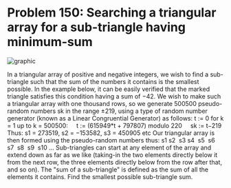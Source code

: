 # Problem 150: Searching a triangular array for a sub-triangle having minimum-sum

![graphic](img150.gif)

In a triangular array of positive and negative integers, we wish to find
a sub-triangle such that the sum of the numbers it contains is the
smallest possible. In the example below, it can be easily verified that
the marked triangle satisfies this condition having a sum of −42. We
wish to make such a triangular array with one thousand rows, so we
generate 500500 pseudo-random numbers sk in the range ±219, using a type
of random number generator (known as a Linear Congruential Generator) as
follows: t := 0 for k = 1 up to k = 500500:     t := (615949\*t +
797807) modulo 220     sk := t−219 Thus: s1 = 273519, s2 = −153582, s3 =
450905 etc Our triangular array is then formed using the pseudo-random
numbers thus: s1 s2  s3 s4  s5  s6  s7  s8  s9  s10 ... Sub-triangles
can start at any element of the array and extend down as far as we like
(taking-in the two elements directly below it from the next row, the
three elements directly below from the row after that, and so on). The
"sum of a sub-triangle" is defined as the sum of all the elements it
contains. Find the smallest possible sub-triangle sum.